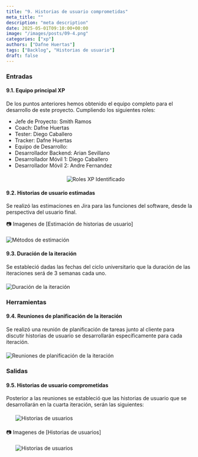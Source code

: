 ```yaml
---
title: "9. Historias de usuario comprometidas"
meta_title: ""
description: "meta description"
date: 2025-05-01T09:10:00+00:00
image: "/images/posts/09-4.png"
categories: ["xp"]
authors: ["Dafne Huertas"]
tags: ["Backlog", "Historias de usuario"]
draft: false
---
```

### Entradas

#### 9.1. Equipo principal XP

De los puntos anteriores hemos obtenido el equipo completo para el desarrollo de este proyecto. Cumpliendo los siguientes roles:

- Jefe de Proyecto: Smith Ramos
- Coach: Dafne Huertas
- Tester: Diego Caballero
- Tracker: Dafne Huertas
- Equipo de Desarrollo:
- Desarrollador Backend: Arian Sevillano
- Desarrollador Móvil 1: Diego Caballero
- Desarrollador Móvil 2: Andre Fernandez

<img src="/images/xp/consolidado_roles.png" 
     alt="Roles XP Identificado" 
     style="display: block; margin: 20px auto; max-width: 35%;" />

#### 9.2. Historias de usuario estimadas 
Se realizó las estimaciones en Jira para las funciones del software, desde la perspectiva del usuario final.

📷 Imagenes de [Estimación de historias de usuario]
 <img src="/images/sprint_2/historias_estimadas.png" 
     alt="Métodos de estimación" 
     style="display: block; margin: 20px auto; max-width: 100%;" />

#### 9.3. Duración de la iteración

Se estableció dadas las fechas del ciclo universitario que la duración de las iteraciones será de 3 semanas cada uno.

<img src="/images/xp/duracion_iteracion.png" 
     alt="Duración de la iteración" 
     style="display: block; margin: 20px auto; max-width: 100%;" />

### Herramientas

#### 9.4. Reuniones de planificación de la iteración
Se realizó una reunión de planificación de tareas junto al cliente para discutir historias de usuario se desarrollarán específicamente para cada iteración.

<img src="/images/sprint_2/scrum_team.jpg" 
     alt="Reuniones de planificación de la iteración" 
     style="display: block; margin: 20px auto; max-width: 100%;" />

### Salidas

#### 9.5. Historias de usuario comprometidas
Posterior a las reuniones se estableció que las historias de usuario que se desarrollarán en la cuarta iteración, serán las siguientes:

 <img src="/images/xp/reemplazar.png" 
     alt="Historias de usuarios" 
     style="display: block; margin: 20px auto; max-width: 90%;" />

 📷 Imagenes de [Historias de usuarios]
 <img src="/images/xp/historias_sprint4.png" 
     alt="Historias de usuarios" 
     style="display: block; margin: 20px auto; max-width: 90%;" />
